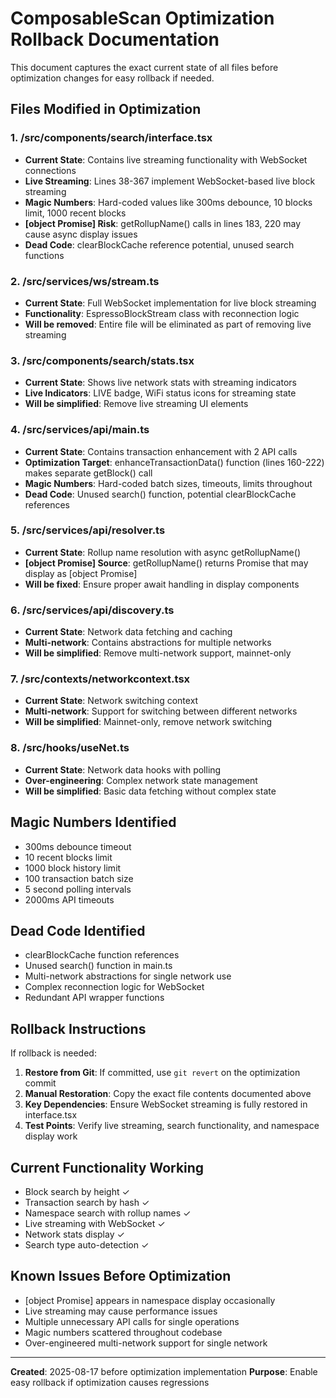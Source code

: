 # ComposableScan Optimization Rollback Documentation

This document captures the exact current state of all files before optimization changes for easy rollback if needed.

## Files Modified in Optimization

### 1. /src/components/search/interface.tsx
- **Current State**: Contains live streaming functionality with WebSocket connections
- **Live Streaming**: Lines 38-367 implement WebSocket-based live block streaming
- **Magic Numbers**: Hard-coded values like 300ms debounce, 10 blocks limit, 1000 recent blocks
- **[object Promise] Risk**: getRollupName() calls in lines 183, 220 may cause async display issues
- **Dead Code**: clearBlockCache reference potential, unused search functions

### 2. /src/services/ws/stream.ts  
- **Current State**: Full WebSocket implementation for live block streaming
- **Functionality**: EspressoBlockStream class with reconnection logic
- **Will be removed**: Entire file will be eliminated as part of removing live streaming

### 3. /src/components/search/stats.tsx
- **Current State**: Shows live network stats with streaming indicators
- **Live Indicators**: LIVE badge, WiFi status icons for streaming state
- **Will be simplified**: Remove live streaming UI elements

### 4. /src/services/api/main.ts
- **Current State**: Contains transaction enhancement with 2 API calls
- **Optimization Target**: enhanceTransactionData() function (lines 160-222) makes separate getBlock() call
- **Magic Numbers**: Hard-coded batch sizes, timeouts, limits throughout
- **Dead Code**: Unused search() function, potential clearBlockCache references

### 5. /src/services/api/resolver.ts
- **Current State**: Rollup name resolution with async getRollupName()
- **[object Promise] Source**: getRollupName() returns Promise that may display as [object Promise]
- **Will be fixed**: Ensure proper await handling in display components

### 6. /src/services/api/discovery.ts
- **Current State**: Network data fetching and caching
- **Multi-network**: Contains abstractions for multiple networks
- **Will be simplified**: Remove multi-network support, mainnet-only

### 7. /src/contexts/networkcontext.tsx
- **Current State**: Network switching context
- **Multi-network**: Support for switching between different networks
- **Will be simplified**: Mainnet-only, remove network switching

### 8. /src/hooks/useNet.ts
- **Current State**: Network data hooks with polling
- **Over-engineering**: Complex network state management
- **Will be simplified**: Basic data fetching without complex state

## Magic Numbers Identified
- 300ms debounce timeout
- 10 recent blocks limit
- 1000 block history limit
- 100 transaction batch size
- 5 second polling intervals
- 2000ms API timeouts

## Dead Code Identified
- clearBlockCache function references
- Unused search() function in main.ts
- Multi-network abstractions for single network use
- Complex reconnection logic for WebSocket
- Redundant API wrapper functions

## Rollback Instructions

If rollback is needed:

1. **Restore from Git**: If committed, use `git revert` on the optimization commit
2. **Manual Restoration**: Copy the exact file contents documented above
3. **Key Dependencies**: Ensure WebSocket streaming is fully restored in interface.tsx
4. **Test Points**: Verify live streaming, search functionality, and namespace display work

## Current Functionality Working
- Block search by height ✓
- Transaction search by hash ✓  
- Namespace search with rollup names ✓
- Live streaming with WebSocket ✓
- Network stats display ✓
- Search type auto-detection ✓

## Known Issues Before Optimization
- [object Promise] appears in namespace display occasionally
- Live streaming may cause performance issues
- Multiple unnecessary API calls for single operations
- Magic numbers scattered throughout codebase
- Over-engineered multi-network support for single network

---
**Created**: 2025-08-17 before optimization implementation
**Purpose**: Enable easy rollback if optimization causes regressions